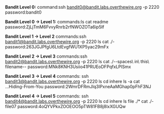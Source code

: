 **Bandit Level 0:**
command:ssh bandit0@bandit.labs.overthewire.org -p 2220
password:bandit0

**Bandit Level 0 → Level 1:**
commands:ls 
         cat readme
password:ZjLjTmM6FvvyRnrb2rfNWOZOTa6ip5If

**Bandit Level 1 → Level 2**
commands:ssh bandit1@bandit.labs.overthewire.org -p 2220
         ls
         cat ./-
password:263JGJPfgU6LtdEvgfWU1XP5yac29mFx

**Bandit Level 2 → Level 3**
commands:ssh bandit2@bandit.labs.overthewire.org -p 2220
         ls
         cat ./--spaces\ in\ this\ filename--
password:MNk8KNH3Usiio41PRUEoDFPqfxLPlSmx

**Bandit Level 3 → Level 4**
commands: ssh bandit3@bandit.labs.overthewire.org -p 2220
          ls
          cd inhere
          ls -a
          cat ...Hiding-From-You
password:2WmrDFRmJIq3IPxneAaMGhap0pFhF3NJ

**Bandit Level 4 → Level 5**
commands: ssh bandit4@bandit.labs.overthewire.org -p 2220
          ls
          cd inhere
          ls
          file ./*
          cat ./-file07
password:4oQYVPkxZOOEOO5pTW81FB8j8lxXGUQw





 
    
